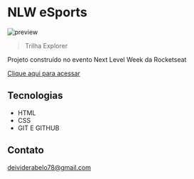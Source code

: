 # NLW eSports

![preview](./.github/Preview%20page.png)

> Trilha Explorer

Projeto construído no evento Next Level Week da Rocketseat 

[Clique aqui para acessar](https://deividerv.github.io/NLW---E-sports/)

## Tecnologias 

- HTML
- CSS
- GIT E GITHUB 

## Contato

deividerabelo78@gmail.com